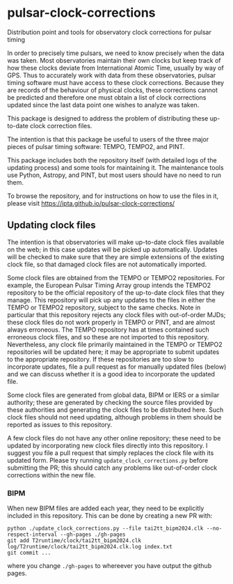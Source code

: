 # pulsar-clock-corrections

Distribution point and tools for observatory clock corrections for pulsar timing

In order to precisely time pulsars, we need to know precisely when the data was
taken. Most observatories maintain their own clocks but keep track of how these
clocks deviate from International Atomic Time, usually by way of GPS. Thus to
accurately work with data from these observatories, pulsar timing software must
have access to these clock corrections. Because they are records of the
behaviour of physical clocks, these corrections cannot be predicted and
therefore one must obtain a list of clock corrections updated since the last
data point one wishes to analyze was taken. 

This package is designed to address the problem of distributing these
up-to-date clock correction files.

The intention is that this package be useful to users of the three major pieces
of pulsar timing software: TEMPO, TEMPO2, and PINT.

This package includes both the repository itself (with detailed logs of the
updating process) and some tools for maintaining it. The maintenance tools
use Python, Astropy, and PINT, but most users should have no need to run them.

To browse the repository, and for instructions on how to use the files in it,
please visit https://ipta.github.io/pulsar-clock-corrections/

## Updating clock files

The intention is that observatories will make up-to-date clock files available
on the web; in this case updates will be picked up automatically. Updates will
be checked to make sure that they are simple extensions of the existing clock
file, so that damaged clock files are not automatically imported.

Some clock files are obtained from the TEMPO or TEMPO2 repositories. For example, 
the European Pulsar Timing Array group intends the TEMPO2 repository to be the 
official repository of the up-to-date clock files that they manage. This 
repository will pick up any updates to the files in either the TEMPO or TEMPO2 
repository, subject to the same checks. Note in particular that this repository 
rejects any clock files with out-of-order MJDs; these clock files do not work 
properly in TEMPO or PINT, and are almost always erroneous. The TEMPO repository 
has at times contained such erroneous clock files, and so these are not imported 
to this repository. Nevertheless, any clock file primarily maintained in the TEMPO
or TEMPO2 repositories will be updated here; it may be appropriate to submit
updates to the appropriate repository. If these repositories are too slow to
incorporate updates, file a pull request as for manually updated files (below)
and we can discuss whether it is a good idea to incorporate the updated file.

Some clock files are generated from global data, BIPM or IERS or a similar
authority; these are generated by checking the source files provided by
these authorities and generating the clock files to be distributed here.
Such clock files should not need updating, although problems in them
should be reported as issues to this repository.

A few clock files do not have any other online repository; these need to
be updated by incorporating new clock files directly into this repository. 
I suggest you file a pull request that simply replaces the clock file with
its updated form. Please try running `update_clock_corrections.py` before
submitting the PR; this should catch any problems like out-of-order clock
corrections within the new file.

### BIPM
When new BIPM files are added each year, they need to be explicitly included in this repository.
This can be done by creating a new PR with:

```
python ./update_clock_corrections.py --file tai2tt_bipm2024.clk --no-respect-interval --gh-pages ./gh-pages
git add T2runtime/clock/tai2tt_bipm2024.clk log/T2runtime/clock/tai2tt_bipm2024.clk.log index.txt
git commit ...
```
where you change `./gh-pages` to whereever you have output the github pages.
